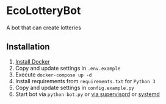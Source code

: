 # EcoLotteryBot

A bot that can create lotteries

## Installation
1. [Install Docker](https://docs.docker.com/engine/install/ubuntu/)
2. Copy and update settings in `.env.example`
3. Execute `docker-compose up -d`
4. Install requirements from `requirements.txt` for `Python 3`
5. Copy and update settings in `config.example.py`
6. Start bot via `python bot.py` or [via supervisord](http://supervisord.org/) or [systemd](https://es.wikipedia.org/wiki/Systemd)
